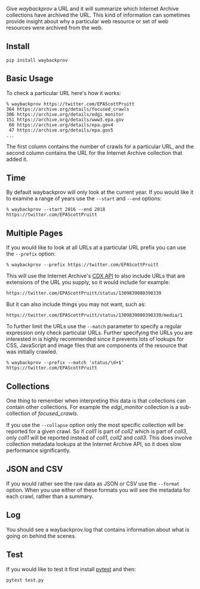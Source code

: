 Give *waybackprov* a URL and it will summarize which Internet Archive
collections have archived the URL. This kind of information can sometimes
provide insight about why a particular web resource or set of web resources were
archived from the web.

## Install 

    pip install waybackprov

## Basic Usage

To check a particular URL here's how it works:

    % waybackprov https://twitter.com/EPAScottPruitt
    364 https://archive.org/details/focused_crawls
    306 https://archive.org/details/edgi_monitor
    151 https://archive.org/details/www3.epa.gov
     60 https://archive.org/details/epa.gov4
     47 https://archive.org/details/epa.gov5
    ...

The first column contains the number of crawls for a particular URL, and the
second column contains the URL for the Internet Archive collection that added
it.

## Time

By default waybackprov will only look at the current year. If you would like it
to examine a range of years use the `--start` and `--end` options:

    % waybackprov --start 2016 --end 2018 https://twitter.com/EPAScottPruitt

## Multiple Pages

If you would like to look at all URLs at a particular URL prefix you can use the
`--prefix` option:

    % waybackprov --prefix https://twitter.com/EPAScottPruitt

This will use the Internet Archive's [CDX API](https://github.com/webrecorder/pywb/wiki/CDX-Server-API) to also include URLs that are extensions of the URL you supply, so it would include for example:

    https://twitter.com/EPAScottPruitt/status/1309839080398339

But it can also include things you may not want, such as:

    https://twitter.com/EPAScottPruitt/status/1309839080398339/media/1

To further limit the URLs use the `--match` parameter to specify a regular
expression only check particular URLs. Further specifying the URLs you are
interested in is highly recommended since it prevents lots of lookups for CSS,
JavaScript and image files that are components of the resource that was
initially crawled.

    % waybackprov --prefix --match 'status/\d+$' https://twitter.com/EPAScottPruitt

## Collections

One thing to remember when interpreting this data is that collections can
contain other collections. For example the *edgi_monitor* collection is a
sub-collection of *focused_crawls*.

If you use the `--collapse` option only the most specific collection will be
reported for a given crawl.  So if *coll1* is part of *coll2* which is part of
*coll3*, only *coll1* will be reported instead of *coll1*, *coll2* and *coll3*.
This does involve collection metadata lookups at the Internet Archive API, so it
does slow performance significantly.

## JSON and CSV

If you would rather see the raw data as JSON or CSV use the `--format` option.
When you use either of these formats you will see the metadata for each crawl,
rather than a summary.

## Log

You should see a waybackprov.log that contains information about what is going
on behind the scenes.

## Test

If you would like to test it first install [pytest] and then:

    pytest test.py

[pytest]: https://docs.pytest.org/en/latest/
